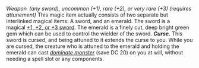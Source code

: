_Weapon (any sword), uncommon (+1), rare (+2), or very rare (+3) (requires attunement)_
This magic item actually consists of two separate but interlinked magical items: A sword, and an emerald. The sword is a magical [+1, +2, or +3 sword](https://www.dandwiki.com/wiki/5e_SRD:Weapon,_%2B1,_%2B2,_or_%2B3 "5e SRD:Weapon, +1, +2, or +3"). The emerald is a finely cut, deep bright green gem which can be used to control the wielder of the sword.
_**Curse.**_ This sword is cursed, and being attuned to it extends the curse to you. While you are cursed, the creature who is attuned to the emerald and holding the emerald can cast [_dominate monster_](https://www.dandwiki.com/wiki/5e_SRD:Dominate_Monster "5e SRD:Dominate Monster") (save DC 20) on you at will, without needing a spell slot or any components.
